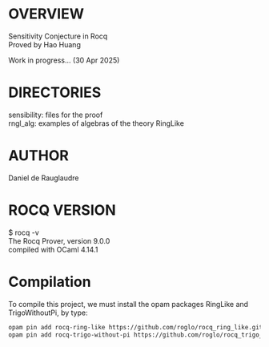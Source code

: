 # OVERVIEW
Sensitivity Conjecture in Rocq<br/>
Proved by Hao Huang

Work in progress... (30 Apr 2025)

# DIRECTORIES

sensibility: files for the proof<br/>
rngl_alg: examples of algebras of the theory RingLike<br/>

# AUTHOR
Daniel de Rauglaudre

# ROCQ VERSION
  $ rocq -v<br/>
  The Rocq Prover, version 9.0.0<br/>
  compiled with OCaml 4.14.1<br/>

# Compilation

To compile this project, we must install the opam packages RingLike and
TrigoWithoutPi, by type:

```bash
opam pin add rocq-ring-like https://github.com/roglo/rocq_ring_like.git
opam pin add rocq-trigo-without-pi https://github.com/roglo/rocq_trigo_without_pi.git
```
